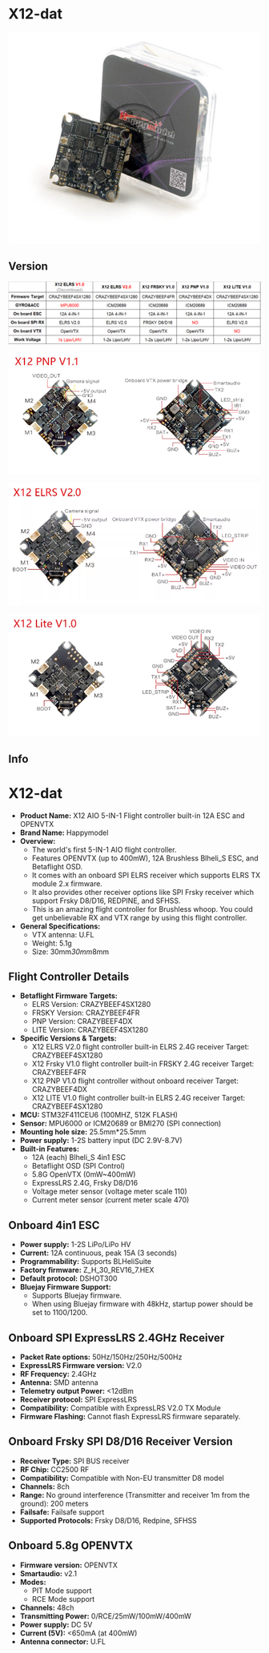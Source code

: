 
# X12-dat

![](2025-05-30-12-53-21.png)

## Version 

![](2025-05-30-12-50-36.png)


![](2025-05-30-12-50-44.png)

![](2025-05-30-12-50-54.png)

![](2025-05-30-12-52-03.png)

## Info 
# X12-dat

-   **Product Name:** X12 AIO 5-IN-1 Flight controller built-in 12A ESC and OPENVTX
-   **Brand Name:** Happymodel
-   **Overview:**
    -   The world's first 5-IN-1 AIO flight controller.
    -   Features OPENVTX (up to 400mW), 12A Brushless Blheli_S ESC, and Betaflight OSD.
    -   It comes with an onboard SPI ELRS receiver which supports ELRS TX module 2.x firmware.
    -   It also provides other receiver options like SPI Frsky receiver which support Frsky D8/D16, REDPINE, and SFHSS.
    -   This is an amazing flight controller for Brushless whoop. You could get unbelievable RX and VTX range by using this flight controller.
-   **General Specifications:**
    -   VTX antenna: U.FL
    -   Weight: 5.1g
    -   Size: 30mm*30mm*8mm

## Flight Controller Details

-   **Betaflight Firmware Targets:**
    -   ELRS Version: CRAZYBEEF4SX1280
    -   FRSKY Version: CRAZYBEEF4FR
    -   PNP Version: CRAZYBEEF4DX
    -   LITE Version: CRAZYBEEF4SX1280
-   **Specific Versions & Targets:**
    -   X12 ELRS V2.0 flight controller built-in ELRS 2.4G receiver Target: CRAZYBEEF4SX1280
    -   X12 Frsky V1.0 flight controller built-in FRSKY 2.4G receiver Target: CRAZYBEEF4FR
    -   X12 PNP V1.0 flight controller without onboard receiver Target: CRAZYBEEF4DX
    -   X12 LITE V1.0 flight controller built-in ELRS 2.4G receiver Target: CRAZYBEEF4SX1280
-   **MCU:** STM32F411CEU6 (100MHZ, 512K FLASH)
-   **Sensor:** MPU6000 or ICM20689 or BMI270 (SPI connection)
-   **Mounting hole size:** 25.5mm*25.5mm
-   **Power supply:** 1-2S battery input (DC 2.9V-8.7V)
-   **Built-in Features:**
    -   12A (each) Blheli_S 4in1 ESC
    -   Betaflight OSD (SPI Control)
    -   5.8G OpenVTX (0mW~400mW)
    -   ExpressLRS 2.4G, Frsky D8/D16
    -   Voltage meter sensor (voltage meter scale 110)
    -   Current meter sensor (current meter scale 470)

## Onboard 4in1 ESC

-   **Power supply:** 1-2S LiPo/LiPo HV
-   **Current:** 12A continuous, peak 15A (3 seconds)
-   **Programmability:** Supports BLHeliSuite
-   **Factory firmware:** Z_H_30_REV16_7.HEX
-   **Default protocol:** DSHOT300
-   **Bluejay Firmware Support:**
    -   Supports Bluejay firmware.
    -   When using Bluejay firmware with 48kHz, startup power should be set to 1100/1200.

## Onboard SPI ExpressLRS 2.4GHz Receiver

-   **Packet Rate options:** 50Hz/150Hz/250Hz/500Hz
-   **ExpressLRS Firmware version:** V2.0
-   **RF Frequency:** 2.4GHz
-   **Antenna:** SMD antenna
-   **Telemetry output Power:** <12dBm
-   **Receiver protocol:** SPI ExpressLRS
-   **Compatibility:** Compatible with ExpressLRS V2.0 TX Module
-   **Firmware Flashing:** Cannot flash ExpressLRS firmware separately.

## Onboard Frsky SPI D8/D16 Receiver Version

-   **Receiver Type:** SPI BUS receiver
-   **RF Chip:** CC2500 RF
-   **Compatibility:** Compatible with Non-EU transmitter D8 model
-   **Channels:** 8ch
-   **Range:** No ground interference (Transmitter and receiver 1m from the ground): 200 meters
-   **Failsafe:** Failsafe support
-   **Supported Protocols:** Frsky D8/D16, Redpine, SFHSS

## Onboard 5.8g OPENVTX

-   **Firmware version:** OPENVTX
-   **Smartaudio:** v2.1
-   **Modes:**
    -   PIT Mode support
    -   RCE Mode support
-   **Channels:** 48ch
-   **Transmitting Power:** 0/RCE/25mW/100mW/400mW
-   **Power supply:** DC 5V
-   **Current (5V):** <650mA (at 400mW)
-   **Antenna connector:** U.FL